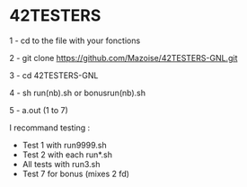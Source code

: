 # 42TESTERS
1 - cd to the file with your fonctions

2 - git clone https://github.com/Mazoise/42TESTERS-GNL.git 

3 - cd 42TESTERS-GNL

4 - sh run(nb).sh or bonusrun(nb).sh

5 - a.out (1 to 7)

I recommand testing :

- Test 1 with run9999.sh
- Test 2 with each run*.sh
- All tests with run3.sh
- Test 7 for bonus (mixes 2 fd)
